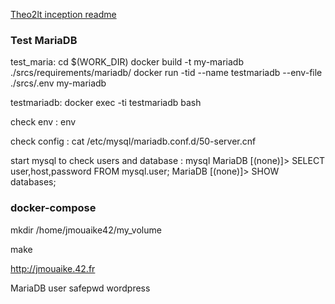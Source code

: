 [Theo2lt inception readme](https://github.com/Theo2lt/Inception/tree/main)

### Test MariaDB
test_maria:
	cd $(WORK_DIR)
	docker build -t my-mariadb ./srcs/requirements/mariadb/
	docker run -tid --name testmariadb --env-file ./srcs/.env my-mariadb

testmariadb:
	docker exec -ti testmariadb bash

check env :
env

check config :
cat /etc/mysql/mariadb.conf.d/50-server.cnf

start mysql to check users and database :
mysql
MariaDB [(none)]> SELECT user,host,password FROM mysql.user;
MariaDB [(none)]> SHOW databases;

### docker-compose

mkdir /home/jmouaike42/my_volume

make

http://jmouaike.42.fr

MariaDB
user
safepwd
wordpress